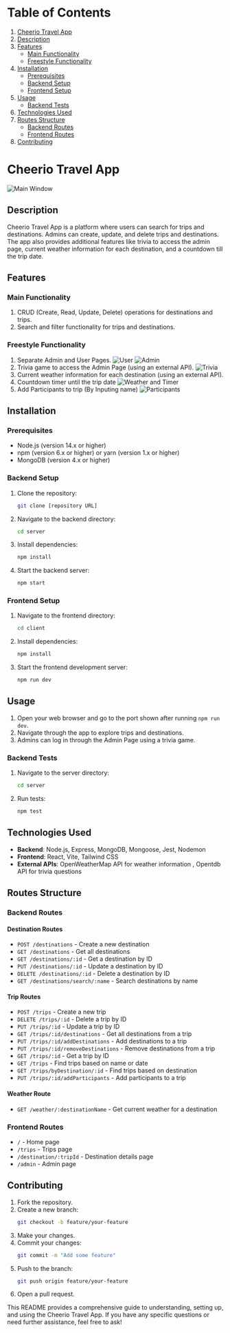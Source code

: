 # Table of Contents
1. [Cheerio Travel App](#cheerio-travel-app)
2. [Description](#description)
3. [Features](#features)
   - [Main Functionality](#main-functionality)
   - [Freestyle Functionality](#freestyle-functionality)
4. [Installation](#installation)
   - [Prerequisites](#prerequisites)
   - [Backend Setup](#backend-setup)
   - [Frontend Setup](#frontend-setup)
5. [Usage](#usage)
   - [Backend Tests](#backend-tests)
6. [Technologies Used](#technologies-used)
7. [Routes Structure](#routes-structure)
   - [Backend Routes](#backend-routes)
   - [Frontend Routes](#frontend-routes)
8. [Contributing](#contributing)
# Cheerio Travel App
![Main Window](/pictures/main.png "Main Window")

## Description
Cheerio Travel App is a platform where users can search for trips and destinations. Admins can create, update, and delete trips and destinations. The app also provides additional features like trivia to access the admin page, current weather information for each destination, and a countdown till the trip date.

## Features

### Main Functionality
1. CRUD (Create, Read, Update, Delete) operations for destinations and trips.
2. Search and filter functionality for trips and destinations.

### Freestyle Functionality
1. Separate Admin and User Pages.
![User](/pictures/user.png "User")
![Admin](/pictures/admin.png "Admin")
2. Trivia game to access the Admin Page (using an external API).
![Trivia](/pictures/trivia.png "Trivia")
3. Current weather information for each destination (using an external API).
4. Countdown timer until the trip date
![Weather and Timer](/pictures/weather.png "Weather")
5. Add Participants to trip (By Inputing name)
![Participants](/pictures/participants.png "Participants")

## Installation

### Prerequisites
- Node.js (version 14.x or higher)
- npm (version 6.x or higher) or yarn (version 1.x or higher)
- MongoDB (version 4.x or higher)

### Backend Setup
1. Clone the repository:
   ```sh
   git clone [repository URL]
   ```
2. Navigate to the backend directory:
   ```sh
   cd server
   ```
3. Install dependencies:
   ```sh
   npm install

4. Start the backend server:
   ```sh
   npm start
   ```

### Frontend Setup
1. Navigate to the frontend directory:
   ```sh
   cd client
   ```
2. Install dependencies:
   ```sh
   npm install
   ```
3. Start the frontend development server:
   ```sh
   npm run dev
   ```

## Usage
1. Open your web browser and go to the port shown after running `npm run dev`.
2. Navigate through the app to explore trips and destinations.
3. Admins can log in through the Admin Page using a trivia game.

### Backend Tests
1. Navigate to the server directory:
   ```sh
   cd server
   ```
2. Run tests:
   ```sh
   npm test
   ```

## Technologies Used
- **Backend**: Node.js, Express, MongoDB, Mongoose, Jest, Nodemon
- **Frontend**: React, Vite, Tailwind CSS
- **External APIs**: OpenWeatherMap API for weather information , Opentdb API for trivia questions

## Routes Structure

### Backend Routes

#### Destination Routes
- `POST /destinations` - Create a new destination
- `GET /destinations` - Get all destinations
- `GET /destinations/:id` - Get a destination by ID
- `PUT /destinations/:id` - Update a destination by ID
- `DELETE /destinations/:id` - Delete a destination by ID
- `GET /destinations/search/:name` - Search destinations by name

#### Trip Routes
- `POST /trips` - Create a new trip
- `DELETE /trips/:id` - Delete a trip by ID
- `PUT /trips/:id` - Update a trip by ID
- `GET /trips/:id/destinations` - Get all destinations from a trip
- `PUT /trips/:id/addDestinations` - Add destinations to a trip
- `PUT /trips/:id/removeDestinations` - Remove destinations from a trip
- `GET /trips/:id` - Get a trip by ID
- `GET /trips` - Find trips based on name or date
- `GET /trips/byDestination/:id` - Find trips based on destination
- `PUT /trips/:id/addParticipants` - Add participants to a trip

#### Weather Route
- `GET /weather/:destinationName` - Get current weather for a destination

### Frontend Routes
- `/` - Home page
- `/trips` - Trips page
- `/destination/:tripId` - Destination details page
- `/admin` - Admin page

## Contributing
1. Fork the repository.
2. Create a new branch:
   ```sh
   git checkout -b feature/your-feature
   ```
3. Make your changes.
4. Commit your changes:
   ```sh
   git commit -m "Add some feature"
   ```
5. Push to the branch:
   ```sh
   git push origin feature/your-feature
   ```
6. Open a pull request.


This README provides a comprehensive guide to understanding, setting up, and using the Cheerio Travel App. If you have any specific questions or need further assistance, feel free to ask!